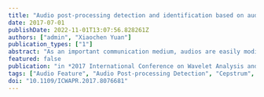 ```yaml
---
title: "Audio post-processing detection and identification based on audio features"
date: 2017-07-01
publishDate: 2022-11-01T13:07:56.828261Z
authors: ["admin", "Xiaochen Yuan"]
publication_types: ["1"]
abstract: "As an important communication medium, audios are easily modified or tampered during transmission; thus the authenticity of audios is of high importance. This paper mainly introduces a method to detect audio post-processing based on audio features; the Support Vector Machine (SVM) is applied for classification during the detection. In the proposed method, the Mel Frequency Cepstral Coefficient (MFCC) and the Linear Prediction Coding (LPC) of host audios are calculated as audio features, to which SVM is applied to judge the authenticity of the audios. Experimental results show that the proposed audio feature based method can not only verify the authenticity of speech audio, but also have a significant effect on detecting different types of post-processing operations."
featured: false
publication: "in *2017 International Conference on Wavelet Analysis and Pattern Recognition (ICWAPR)*"
tags: ["Audio Feature", "Audio Post-processing Detection", "Cepstrum", "Conferences", "Linear Prediction Coding (LPC)", "Linear predictive coding", "Mel frequency cepstral coefficient", "Mel Frequency Cepstral Coefficient (MFCC)", "Multimedia communication", "Signal processing", "Support Vector Machine (SVM)"]
doi: "10.1109/ICWAPR.2017.8076681"
---
```


